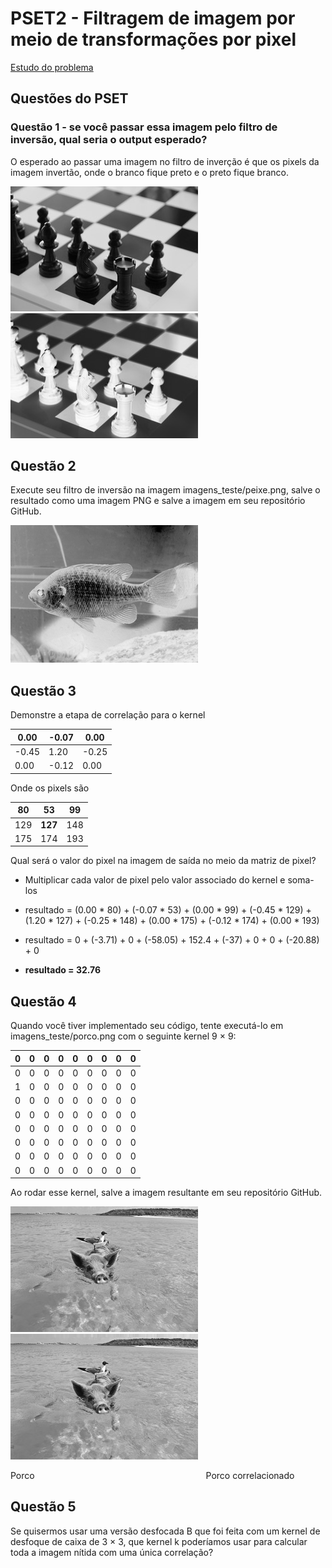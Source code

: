 # PSET2 - Filtragem de imagem por meio de transformações por pixel

[Estudo do problema](https://www.notion.so/jvbook/pset2-24ccee7bc3cb4c9492f1c2783871be5c)


## Questões do PSET
### Questão 1 - se você passar essa imagem pelo filtro de inversão, qual seria o output esperado?

O esperado ao passar uma imagem no filtro de inverção é que os pixels da imagem invertão, onde o branco fique preto e o preto fique branco.

![xadrêz](https://github.com/DevTrzJbr/uvv_ling_prog_cc3m/blob/main/pset-2/my_tests/chess.png)
![xadrêz invertido](https://github.com/DevTrzJbr/uvv_ling_prog_cc3m/blob/main/pset-2/my_tests/chess_inv.png)

## Questão 2

Execute seu filtro de inversão na imagem imagens_teste/peixe.png, salve o resultado como uma imagem PNG
e salve a imagem em seu repositório GitHub.

![peixe invertido](https://github.com/DevTrzJbr/uvv_ling_prog_cc3m/blob/main/pset-2/my_tests/fish_inv.png)

## Questão 3

Demonstre a etapa de correlação para o kernel 

| 0.00|-0.07| 0.00|
|-|-|-|
|-0.45|1.20| -0.25|
|0.00|-0.12| 0.00|

Onde os pixels são 

| 80|53|99|
|-|-|-|
|129|**127**|148|
|175|174|193|

Qual será o valor do pixel na imagem de saída no meio da matriz de pixel?

 - Multiplicar cada valor de pixel pelo valor associado do kernel e soma-los
 
 - resultado = (0.00 * 80) + (-0.07 * 53) + (0.00 * 99) +
 (-0.45 * 129) + (1.20 * 127) + (-0.25 * 148) +
 (0.00 * 175) + (-0.12 * 174) + (0.00 * 193)
 
 - resultado = 0 + (-3.71) + 0 + (-58.05) + 152.4 + (-37) + 0 + 0 + (-20.88) + 0

- **resultado = 32.76**

## Questão 4

Quando você tiver implementado seu código, tente executá-lo em imagens_teste/porco.png com o seguinte kernel 9 × 9:

|0 |0 |0 |0 |0 |0 |0 |0 |0|
|-|-|-|-|-|-|-|-|-|
|0 |0 |0 |0 |0 |0 |0 |0 |0|
|1 |0 |0 |0 |0 |0 |0 |0 |0|
|0 |0 |0 |0 |0 |0 |0 |0 |0|
|0 |0 |0 |0 |0 |0 |0 |0 |0|
|0 |0 |0 |0 |0 |0 |0 |0 |0|
|0 |0 |0 |0 |0 |0 |0 |0 |0|
|0 |0 |0 |0 |0 |0 |0 |0 |0|
|0 |0 |0 |0 |0 |0 |0 |0 |0|

Ao rodar esse kernel, salve a imagem resultante em seu repositório GitHub.

![porco](https://github.com/DevTrzJbr/uvv_ling_prog_cc3m/blob/main/pset-2/my_tests/pig.png)
![porco correlacionado](https://github.com/DevTrzJbr/uvv_ling_prog_cc3m/blob/main/pset-2/my_tests/pig_correlated.png)

Porco &emsp;&emsp;&emsp;&emsp;&emsp;&emsp;&emsp;&emsp;&emsp;&emsp;&emsp;&emsp;&emsp;&emsp;&emsp;&emsp;&emsp;&emsp;&emsp; Porco correlacionado

## Questão 5 

Se quisermos usar uma versão desfocada B que foi feita com um kernel de desfoque de caixa de 3 × 3, que kernel k poderíamos usar para calcular toda a imagem nítida com uma única correlação?


